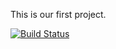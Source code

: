 This is our first project.

[![Build Status](https://travis-ci.com/mtdemircan/WebAppProject481.svg?branch=main)](https://travis-ci.com/mtdemircan/WebAppProject481)